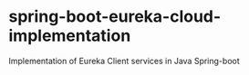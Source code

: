 # spring-boot-eureka-cloud-implementation
Implementation of Eureka Client services in Java Spring-boot
